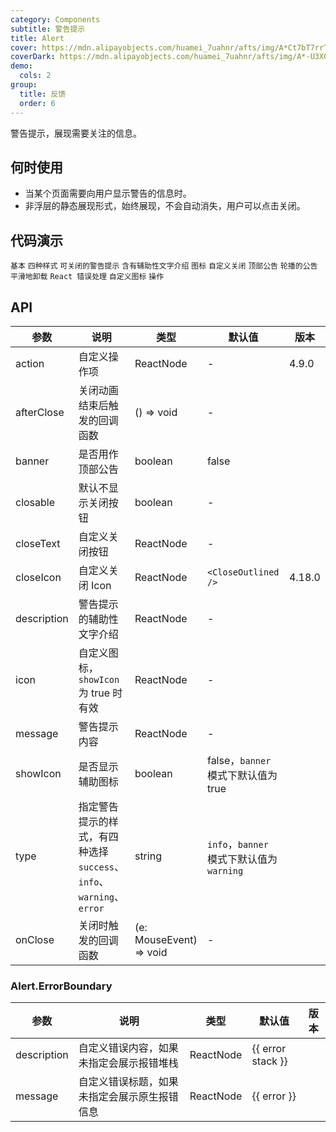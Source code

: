 ```yaml
---
category: Components
subtitle: 警告提示
title: Alert
cover: https://mdn.alipayobjects.com/huamei_7uahnr/afts/img/A*Ct7bT7rrTTAAAAAAAAAAAAAADrJ8AQ/original
coverDark: https://mdn.alipayobjects.com/huamei_7uahnr/afts/img/A*-U3XQqYN7VsAAAAAAAAAAAAADrJ8AQ/original
demo:
  cols: 2
group:
  title: 反馈
  order: 6
---
```


警告提示，展现需要关注的信息。

## 何时使用

- 当某个页面需要向用户显示警告的信息时。
- 非浮层的静态展现形式，始终展现，不会自动消失，用户可以点击关闭。

## 代码演示

<!-- prettier-ignore -->
<code src="./demo/basic.tsx">基本</code>
<code src="./demo/style.tsx">四种样式</code>
<code src="./demo/closable.tsx">可关闭的警告提示</code>
<code src="./demo/description.tsx">含有辅助性文字介绍</code>
<code src="./demo/icon.tsx">图标</code>
<code src="./demo/close-text.tsx">自定义关闭</code>
<code src="./demo/banner.tsx" iframe="250">顶部公告</code>
<code src="./demo/loop-banner.tsx">轮播的公告</code>
<code src="./demo/smooth-closed.tsx">平滑地卸载</code>
<code src="./demo/error-boundary.tsx">React 错误处理</code>
<code src="./demo/custom-icon.tsx" debug>自定义图标</code>
<code src="./demo/action.tsx">操作</code>

## API

| 参数        | 说明                                                                 | 类型                    | 默认值                                    | 版本   |
| ----------- | -------------------------------------------------------------------- | ----------------------- | ----------------------------------------- | ------ |
| action      | 自定义操作项                                                         | ReactNode               | -                                         | 4.9.0  |
| afterClose  | 关闭动画结束后触发的回调函数                                         | () => void              | -                                         |        |
| banner      | 是否用作顶部公告                                                     | boolean                 | false                                     |        |
| closable    | 默认不显示关闭按钮                                                   | boolean                 | -                                         |        |
| closeText   | 自定义关闭按钮                                                       | ReactNode               | -                                         |        |
| closeIcon   | 自定义关闭 Icon                                                      | ReactNode               | `<CloseOutlined />`                       | 4.18.0 |
| description | 警告提示的辅助性文字介绍                                             | ReactNode               | -                                         |        |
| icon        | 自定义图标，`showIcon` 为 true 时有效                                | ReactNode               | -                                         |        |
| message     | 警告提示内容                                                         | ReactNode               | -                                         |        |
| showIcon    | 是否显示辅助图标                                                     | boolean                 | false，`banner` 模式下默认值为 true       |        |
| type        | 指定警告提示的样式，有四种选择 `success`、`info`、`warning`、`error` | string                  | `info`，`banner` 模式下默认值为 `warning` |        |
| onClose     | 关闭时触发的回调函数                                                 | (e: MouseEvent) => void | -                                         |        |

### Alert.ErrorBoundary

| 参数        | 说明                                         | 类型      | 默认值            | 版本 |
| ----------- | -------------------------------------------- | --------- | ----------------- | ---- |
| description | 自定义错误内容，如果未指定会展示报错堆栈     | ReactNode | {{ error stack }} |      |
| message     | 自定义错误标题，如果未指定会展示原生报错信息 | ReactNode | {{ error }}       |      |
